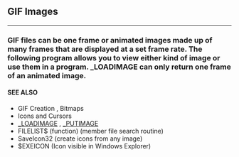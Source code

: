 ## GIF Images
---

### GIF files can be one frame or animated images made up of many frames that are displayed at a set frame rate. The following program allows you to view either kind of image or use them in a program. _LOADIMAGE can only return one frame of an animated image.

#### SEE ALSO
* GIF Creation , Bitmaps
* Icons and Cursors
* [_LOADIMAGE](./_LOADIMAGE.md) , [_PUTIMAGE](./_PUTIMAGE.md)
* FILELIST$ (function) (member file search routine)
* SaveIcon32 (create icons from any image)
* $EXEICON (Icon visible in Windows Explorer)

